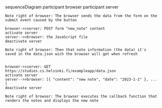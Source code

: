 sequenceDiagram
    participant browser
    participant server

    Note right of browser: The browser sends the data from the form on the submit event caused by the button

    browser->>server: POST form "new_note" content
    activate server
    server-->>browser: the JavaScript file
    deactivate server

    Note right of browser: Then that note information (the data) it's saved in the data.json wich the browser will get when refresh


    browser->>server: GET https://studies.cs.helsinki.fi/exampleapp/data.json
    activate server
    server-->>browser: [{ "content": "new note", "date": "2023-1-1" }, ... ]
    deactivate server

    Note right of browser: The browser executes the callback function that renders the notes and displays the new note